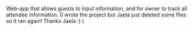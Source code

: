 Web-app that allows guests to input information, and for owner to track all attendee information.
(I wrote the project but Jaela just deleted some files so it ran again! Thanks Jaela :) )
